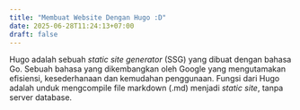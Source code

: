 ```yaml
---
title: "Membuat Website Dengan Hugo :D"
date: 2025-06-28T11:24:13+07:00
draft: false
---
```

Hugo adalah sebuah <i>static site generator</i> (SSG) yang dibuat dengan bahasa Go. Sebuah bahasa yang dikembangkan oleh Google yang mengutamakan efisiensi, kesederhanaan dan kemudahan penggunaan. Fungsi dari Hugo adalah unduk mengcompile file markdown (.md) menjadi <i>static site</i>, tanpa server database.  





